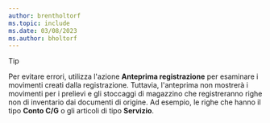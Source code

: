 ```yaml
---
author: brentholtorf
ms.topic: include
ms.date: 03/08/2023
ms.author: bholtorf
---
```


> [!TIP]
> Per evitare errori, utilizza l'azione **Anteprima registrazione** per esaminare i movimenti creati dalla registrazione. Tuttavia, l'anteprima non mostrerà i movimenti per i prelievi e gli stoccaggi di magazzino che registreranno righe non di inventario dai documenti di origine. Ad esempio, le righe che hanno il tipo **Conto C/G** o gli articoli di tipo **Servizio**.